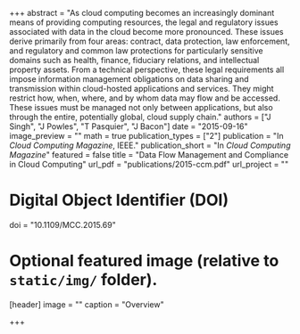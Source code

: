 +++
abstract = "As cloud computing becomes an increasingly dominant means of providing computing resources, the legal and regulatory issues associated with data in the cloud become more pronounced. These issues derive primarily from four areas: contract, data protection, law enforcement, and regulatory and common law protections for particularly sensitive domains such as health, finance, fiduciary relations, and intellectual property assets. From a technical perspective, these legal requirements all impose information management obligations on data sharing and transmission within cloud-hosted applications and services. They might restrict how, when, where, and by whom data may flow and be accessed. These issues must be managed not only between applications, but also through the entire, potentially global, cloud supply chain."
authors = ["J Singh", "J Powles", "T Pasquier", "J Bacon"]
date = "2015-09-16"
image_preview = ""
math = true
publication_types = ["2"]
publication = "In *Cloud Computing Magazine*, IEEE."
publication_short = "In *Cloud Computing Magazine*"
featured = false
title = "Data Flow Management and Compliance in Cloud Computing"
url_pdf = "publications/2015-ccm.pdf"
url_project = ""

# Digital Object Identifier (DOI)
doi = "10.1109/MCC.2015.69"

# Optional featured image (relative to `static/img/` folder).
[header]
image = ""
caption = "Overview"

+++
